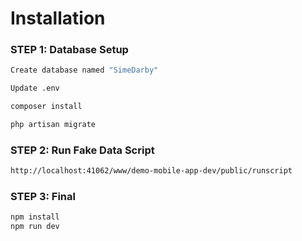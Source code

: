 # Installation

### STEP 1: Database Setup

```bash
Create database named "SimeDarby"
```

```bash
Update .env
```

```bash
composer install
```

```bash
php artisan migrate
```    
### STEP 2: Run Fake Data Script
```bash
http://localhost:41062/www/demo-mobile-app-dev/public/runscript
```

### STEP 3: Final
```bash
npm install
npm run dev
```